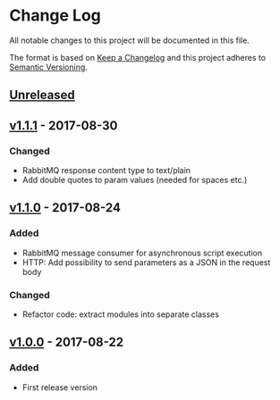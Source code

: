 # Change Log
All notable changes to this project will be documented in this file.

The format is based on [Keep a Changelog](http://keepachangelog.com/)
and this project adheres to [Semantic Versioning](http://semver.org/).

## [Unreleased]


## [v1.1.1] - 2017-08-30
### Changed
- RabbitMQ response content type to text/plain
- Add double quotes to param values (needed for spaces etc.)


## [v1.1.0] - 2017-08-24
### Added
- RabbitMQ message consumer for asynchronous script execution
- HTTP: Add possibility to send parameters as a JSON in the request body

### Changed
- Refactor code: extract modules into separate classes


## [v1.0.0] - 2017-08-22
### Added
- First release version


[Unreleased]: https://github.com/dwettstein/PSScriptInvoker/compare/v1.1.1...HEAD
[v1.1.1]: https://github.com/dwettstein/PSScriptInvoker/compare/v1.1.0...v1.1.1
[v1.1.0]: https://github.com/dwettstein/PSScriptInvoker/compare/v1.0.0...v1.1.0
[v1.0.0]: https://github.com/dwettstein/PSScriptInvoker/tree/v1.0.0
